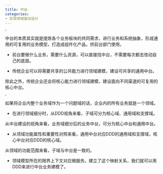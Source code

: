 ```yaml
---
title: 中台
categories: 
- 实现领域驱动设计
---
```


<img src="https://img-blog.csdnimg.cn/d2f6bc732bce4435ab592f9f6055e6f3.png" style="zoom:25%;" />

中台的本质其实就是提炼各个业务板块的共同需求，进行业务和系统抽象，形成通用的可复用的业务模型，打造成组件化产品，供前台部门使用。

* 前台要做什么业务，需要什么资源，可以直接找中台，不需要每次都去改动自己的底层。

* 传统企业可以将需要共享的公共能力进行领域建模，建设可共享的通用中台。

除此之外，传统企业还会将核心能力进行领域建模，建设面向不同渠道的可复用的核心中台。

<img src="https://img-blog.csdnimg.cn/1de959ddd873428180b27b366208ca49.png" style="zoom:25%;" />

如果将企业内整个业务域作为一个问题域的话，企业内的所有业务就是一个领域。

* 在进行领域细分时，从DDD视角来看，子域可分为核心域、通用域和支撑域。

从中台建设的视角来看，业务域细分后的业务中台，可分为核心中台和通用中台。

* 从领域功能属性和重要性对照来看，通用中台对应DDD的通用域和支撑域，核心中台对应DDD的核心域。

从领域的功能范围来看，子域与中台是一致的。

* 领域模型所在的限界上下文对应微服务。建立了这个映射关系，我们就可以用DDD来进行中台业务建模了。